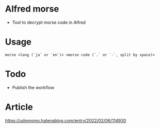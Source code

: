 # Alfred morse
- Tool to decrypt morse code in Alfred

# Usage
```
morse <lang (`ja` or `en`)> <morse code (`.` or `-`, split by space)>
```

# Todo
- Publish the workflow

# Article
https://udomomo.hatenablog.com/entry/2022/02/06/114930
